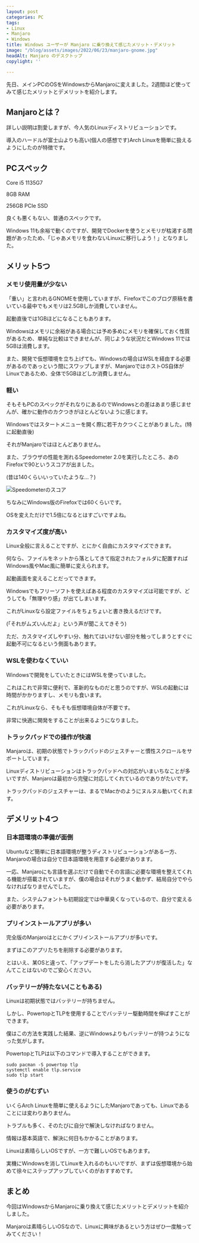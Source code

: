 ```yaml
---
layout: post
categories: PC
tags:
- Linux
- Manjaro
- Windows
title: Windows ユーザーが Manjaro に乗り換えて感じたメリット・デメリット
image: "/blog/assets/images/2022/06/23/manjaro-gnome.jpg"
headAlt: Manjaro のデスクトップ
copylight: ''

---
```

先日、メインPCのOSをWindowsからManjaroに変えました。2週間ほど使ってみて感じたメリットとデメリットを紹介します。

## Manjaroとは？

詳しい説明は割愛しますが、今人気のLinuxディストリビューションです。

導入のハードルが富士山よりも高い(個人の感想です)Arch Linuxを簡単に扱えるようにしたのが特徴です。

## PCスペック

Core i5 1135G7

8GB RAM

256GB PCIe SSD

良くも悪くもない、普通のスペックです。

Windows 11も余裕で動くのですが、開発でDockerを使うとメモリが枯渇する問題があったため、「じゃあメモリを食わないLinuxに移行しよう！」となりました。

## メリット5つ

### メモリ使用量が少ない

「重い」と言われるGNOMEを使用していますが、Firefoxでこのブログ原稿を書いている最中でもメモリは2.5GBしか消費していません。

起動直後では1GBほどになることもあります。

Windowsはメモリに余裕がある場合には予め多めにメモリを確保しておく性質があるため、単純な比較はできませんが、同じような状況だとWindows 11では5GBは消費します。

また、開発で仮想環境を立ち上げても、Windowsの場合はWSLを経由する必要があるのであっという間にスワップしますが、ManjaroではホストOS自体がLinuxであるため、全体で5GBほどしか消費しません。

### 軽い

そもそもPCのスペックがそれなりにあるのでWindowsとの差はあまり感じませんが、確かに動作のカクつきがほとんどないように感じます。

Windowsではスタートメニューを開く際に若干カクつくことがありました。(特に起動直後)

それがManjaroではほとんどありません。

また、ブラウザの性能を測れるSpeedometer 2.0を実行したところ、あのFirefoxで90というスコアが出ました。

(昔は140くらいいっていたような…？)

![Speedometerのスコア](/blog/assets/images/2022/06/23/speedometer.jpg)

ちなみにWindows版のFirefoxでは60くらいです。

OSを変えただけで1.5倍になるとはすごいですよね。

### カスタマイズ度が高い

Linux全般に言えることですが、とにかく自由にカスタマイズできます。

何なら、ファイルをネットから落としてきて指定されたフォルダに配置すればWindows風やMac風に簡単に変えられます。

起動画面を変えることだってできます。

Windowsでもフリーソフトを使えばある程度のカスタマイズは可能ですが、どうしても「無理やり感」が出てしまいます。

これがLinuxなら設定ファイルをちょちょいと書き換えるだけです。

(「それがムズいんだよ」という声が聞こえてきそう)

ただ、カスタマイズしやすい分、触れてはいけない部分を触ってしまうとすぐに起動不可になるという側面もあります。

### WSLを使わなくていい

Windowsで開発をしていたときにはWSLを使っていました。

これはこれで非常に便利で、革新的なものだと思うのですが、WSLの起動には時間がかかりますし、メモリも食います。

これがLinuxなら、そもそも仮想環境自体が不要です。

非常に快適に開発をすることが出来るようになりました。

### トラックパッドでの操作が快適

Manjaroは、初期の状態でトラックパッドのジェスチャーと慣性スクロールをサポートしています。

Linuxディストリビューションはトラックパッドへの対応がいまいちなことが多いですが、Manjaroは最初から完璧に対応してくれているのでありがたいです。

トラックパッドのジェスチャーは、まるでMacかのようにヌルヌル動いてくれます。

## デメリット4つ

### 日本語環境の準備が面倒

Ubuntuなど簡単に日本語環境が整うディストリビューションがある一方、Manjaroの場合は自分で日本語環境を用意する必要があります。

一応、Manjaroにも言語を選ぶだけで自動でその言語に必要な環境を整えてくれる機能が搭載されていますが、僕の場合はそれがうまく動かず、結局自分でやらなければなりませんでした。

また、システムフォントも初期設定では中華臭くなっているので、自分で変える必要があります。

### プリインストールアプリが多い

完全版のManjaroはとにかくプリインストールアプリが多いです。

まずはこのアプリたちを削除する必要があります。

とはいえ、某OSと違って、「アップデートをしたら消したアプリが復活した」なんてことはないのでご安心ください。

### バッテリーが持たない(こともある)

Linuxは初期状態ではバッテリーが持ちません。

しかし、PowertopとTLPを使用することでバッテリー駆動時間を伸ばすことができます。

僕はこの方法を実践した結果、逆にWindowsよりもバッテリーが持つようになった気がします。

PowertopとTLPは以下のコマンドで導入することができます。

    sudo pacman -S powertop tlp
    systemctl enable tlp.service
    sudo tlp start

### 使うのがむずい

いくらArch Linuxを簡単に使えるようにしたManjaroであっても、Linuxであることには変わりありません。

トラブルも多く、そのたびに自分で解決しなければなりません。

情報は基本英語で、解決に何日もかかることがあります。

Linuxは素晴らしいOSですが、一方で難しいOSでもあります。

実機にWindowsを消してLinuxを入れるのもいいですが、まずは仮想環境から始めて徐々にステップアップしていくのがおすすめです。

## まとめ

今回はWindowsからManjaroに乗り換えて感じたメリットとデメリットを紹介しました。

Manjaroは素晴らしいOSなので、Linuxに興味があるという方はぜひ一度触ってみてください！